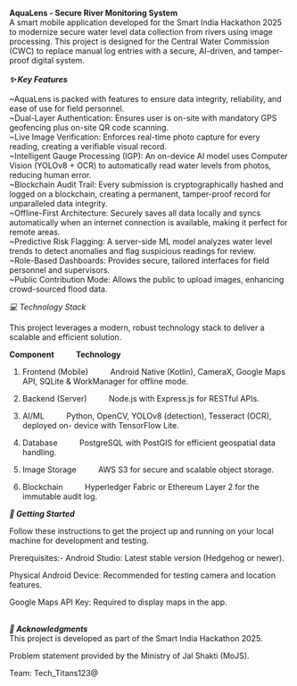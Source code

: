 **AquaLens - Secure River Monitoring System**<br>
A smart mobile application developed for the Smart India Hackathon 2025 to modernize secure water level data collection from rivers using image processing. This project is designed for the Central Water Commission (CWC) to replace manual log entries with a secure, AI-driven, and tamper-proof digital system.<br><br>
***✨ Key Features***<br><br>
~AquaLens is packed with features to ensure data integrity, reliability, and ease of use for field personnel.<br>
~Dual-Layer Authentication: Ensures user is on-site with mandatory GPS geofencing plus on-site QR code scanning.<br>
~Live Image Verification: Enforces real-time photo capture for every reading, creating a verifiable visual record.<br>
~Intelligent Gauge Processing (IGP): An on-device AI model uses Computer Vision (YOLOv8 + OCR) to automatically read water levels from photos, reducing human error.<br>
~Blockchain Audit Trail: Every submission is cryptographically hashed and logged on a blockchain, creating a permanent, tamper-proof record for unparalleled data integrity.<br>
~Offline-First Architecture: Securely saves all data locally and syncs automatically when an internet connection is available, making it perfect for remote areas.<br>
~Predictive Risk Flagging: A server-side ML model analyzes water level trends to detect anomalies and flag suspicious readings for review.<br>
~Role-Based Dashboards: Provides secure, tailored interfaces for field personnel and supervisors.<br>
~Public Contribution Mode: Allows the public to upload images, enhancing crowd-sourced flood data.<br>

*💻 Technology Stack*<br>

This project leverages a modern, robust technology stack to deliver a scalable and efficient solution.<br>

**Component**    &nbsp;&nbsp;&nbsp;&nbsp;&nbsp;&nbsp;&nbsp;&nbsp;   **Technology**<br>

1. Frontend (Mobile)	    &nbsp;&nbsp;&nbsp;&nbsp;&nbsp;&nbsp;&nbsp;&nbsp;     Android Native (Kotlin), CameraX, Google Maps API, SQLite &                                                                        WorkManager for offline mode.

2. Backend (Server)	  &nbsp;&nbsp;&nbsp;&nbsp;&nbsp;&nbsp;&nbsp;&nbsp;       Node.js with Express.js for RESTful APIs.

3. AI/ML	  &nbsp;&nbsp;&nbsp;&nbsp;&nbsp;&nbsp;&nbsp;&nbsp;               Python, OpenCV, YOLOv8 (detection), Tesseract (OCR), deployed on-                                                                  device with TensorFlow Lite.

4. Database	    &nbsp;&nbsp;&nbsp;&nbsp;&nbsp;&nbsp;&nbsp;&nbsp;      PostgreSQL with PostGIS for efficient geospatial data handling.

5. Image Storage	 &nbsp;&nbsp;&nbsp;&nbsp;&nbsp;&nbsp;&nbsp;&nbsp;    AWS S3 for secure and scalable object storage.

6. Blockchain	  &nbsp;&nbsp;&nbsp;&nbsp;&nbsp;&nbsp;&nbsp;&nbsp;    Hyperledger Fabric or Ethereum Layer 2 for the immutable audit log.

***🚀 Getting Started***

Follow these instructions to get the project up and running on your local machine for development and testing.

Prerequisites:-
Android Studio: Latest stable version (Hedgehog or newer).

Physical Android Device: Recommended for testing camera and location features.

Google Maps API Key: Required to display maps in the app.

<br>***🤝 Acknowledgments***<br>
This project is developed as part of the Smart India Hackathon 2025.<br>

Problem statement provided by the Ministry of Jal Shakti (MoJS).<br>

Team: Tech_Titans123@
